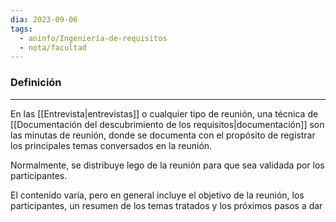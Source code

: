 ```yaml
---
dia: 2023-09-06
tags:
  - aninfo/Ingeniería-de-requisitos
  - nota/facultad
---
```

### Definición
---
En las [[Entrevista|entrevistas]] o cualquier tipo de reunión, una técnica de [[Documentación del descubrimiento de los requisitos|documentación]] son las minutas de reunión, donde se documenta con el propósito de registrar los principales temas conversados en la reunión.

Normalmente, se distribuye lego de la reunión para que sea validada por los participantes.

El contenido varía, pero en general incluye el objetivo de la reunión, los participantes, un resumen de los temas tratados y los próximos pasos a dar